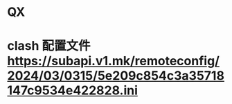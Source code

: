 # QX
# clash 配置文件  https://subapi.v1.mk/remoteconfig/2024/03/0315/5e209c854c3a35718147c9534e422828.ini
